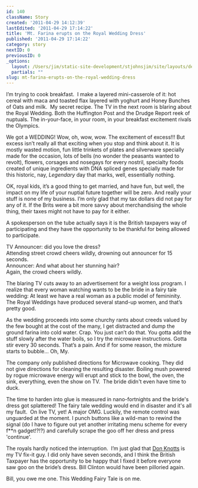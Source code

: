```yaml
---
id: 140
className: Story
created: '2011-04-29 14:12:39'
lastEdited: '2011-04-29 17:14:22'
title: 'Mt. Farina erupts on the Royal Wedding Dress'
published: '2011-04-29 17:14:22'
category: story
nextID: 0
previousID: 0
_options:
  layout: /Users/jim/static-site-development/stjohnsjim/site/layouts/default.static.ttml
  partials: ""
slug: mt-farina-erupts-on-the-royal-wedding-dress
---
```

<p>I&rsquo;m trying to cook breakfast. &nbsp;I make a layered mini-casserole of it: hot cereal with maca and toasted flax layered with yoghurt and Honey Bunches of Oats and milk. &nbsp;My secret recipe.&nbsp;The TV in the next room is blaring about the Royal Wedding. Both the Huffington Post and the Drudge Report reek of nuptuals. The in-your-face, in your room, in your breakfast&nbsp;excitement rivals the Olympics.</p>
<p>We got a WEDDING!  Wow, oh, wow, wow.  The excitement of excess!!!  But excess isn&rsquo;t really all that exciting when you stop and think about it.  It is mostly wasted motion, fun little trinkets of plates and silverware specially made for the occasion, lots of bells (no wonder the peasants wanted to revolt), flowers, corsages and nosegays for every nostril, specialty foods created of unique ingredients with DNA spliced genes specially made for this historic, nay, <i>Legendary</i> day that marks, well, essentially nothing.</p>
<p>OK, royal kids, it&rsquo;s a good thing to get married, and have fun, but well, the impact on my life of your nuptial future together will be zero.  And really your stuff is none of my business.  I&rsquo;m only glad that my tax dollars did not pay for any of it.  If the Brits were a bit more savvy about merchandising the whole thing, their taxes might not have to pay for it either.</p>
<p >A spokesperson on the tube actually says it is the British taxpayers way of participating and they have the opportunity to be thankful for being allowed to participate.</p>
<p >TV Announcer: did you love the dress?<br />
Attending street crowd cheers wildly, drowning out announcer for 15 seconds.<br />
Announcer: And what about her stunning hair?<br />
Again, the crowd cheers wildly.</p>
<p>The blaring TV cuts away to an advertisement for a weight loss program.  I realize that every woman watching wants to be the bride in a fairy tale wedding:  At least we have a real woman as a public model of femininity.  The Royal Weddings have produced several stand-up women, and that&rsquo;s pretty good.</p>
<p>As the wedding proceeds into some churchy rants about creeds valued by the few bought at the cost of the many, I get distracted and dump the ground farina into cold water.  Crap.  You just can&rsquo;t do that.  You gotta add the stuff slowly after the water boils, so I try the microwave instructions.  Gotta stir every 30 seconds.  That&rsquo;s a pain.  And if for some reason, the mixture starts to bubble... Oh, My.</p>
<p>The company only published directions for Microwave cooking.  They did not give directions for cleaning the resulting disaster.  Boiling mush powered by rogue microwave energy will erupt and stick to the bowl, the oven, the sink, everything, even the show on TV. &nbsp;The bride didn't even have time to duck.</p>
<p>The time to harden into glue is measured in nano-fortnights and the bride's dress got splattered!  The fairy tale wedding would end in disaster and it's all my fault. &nbsp;On live TV, yet!  A major OMG.  Luckily, the remote control was unguarded at the moment.  I punch buttons like a wild-man to rewind the signal (do I have to figure out yet another irritating menu scheme for every f**n gadget!?!?) and carefully scrape the goo off her dress and press 'continue'.</p>
<p>The royals hardly noticed the interruption. &nbsp;I&rsquo;m just glad that <a target="_blank" href="http://www.imdb.com/title/tt0120789/">Don Knotts</a> is my TV fix-it guy.  I did only have seven seconds, and I think the British Taxpayer has the opportunity to be happy that I fixed it before everyone saw goo on the bride&rsquo;s dress.  Bill Clinton would have been pilloried again.</p>
<p>Bill, you owe me one.  This Wedding Fairy Tale is on me.&nbsp;</p>